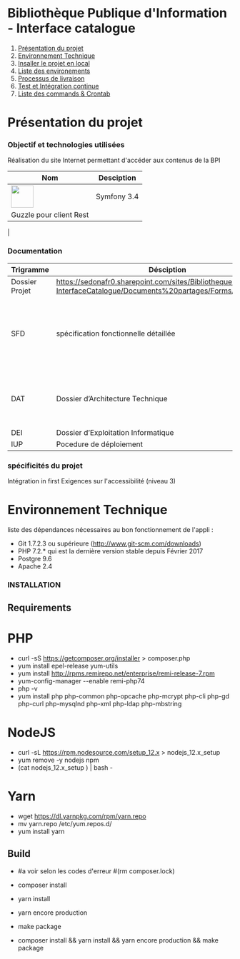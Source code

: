 Bibliothèque Publique d'Information - Interface catalogue
======================


1. [Présentation du projet](#pr%C3%A9sentation-du-projet)
2. [Environnement Technique](#environnement-technique)
3. [Insaller le projet en local](/docs/INSTALL.md)
4. [Liste des environements](/docs/ENV.md)
5. [Processus de livraison](/docs/DEPLOY.md)
6. [Test et Intégration continue](/docs/CI-AND-TEST.md)
7. [Liste des commands & Crontab](/docs/COMMANDS.md)

# Présentation du projet

### Objectif et technologies utilisées

Réalisation du site Internet permettant d'accéder aux contenus de la BPI

 Nom | Desciption
 ---|----
 <img src="http://symfony.com//images/v5/pictos/home-main-illu.svg" width="50" /> | Symfony 3.4
  | Guzzle pour client Rest
  |  



### Documentation

Trigramme | Désciption | lien
---|---|---
 | Dossier Projet | https://sedonafr0.sharepoint.com/sites/BibliothequePublique-InterfaceCatalogue/Documents%20partages/Forms/AllItems.aspx
SFD | spécification fonctionnelle détaillée | https://sedonafr0.sharepoint.com/:w:/r/sites/BibliothequePublique-InterfaceCatalogue/_layouts/15/Doc.aspx?sourcedoc=%7B614C78A5-3AB0-415A-9777-F281A28D9BEF%7D&file=BPI%20-%20Interface%20Catalogue%20-%20Dossier%20de%20Conception%20Fonctionnelle%20-%20V2%20-%2020190312.docx&action=default&mobileredirect=true 
DAT | Dossier d’Architecture Technique | https://sedonafr0.sharepoint.com/:w:/r/sites/BibliothequePublique-InterfaceCatalogue/_layouts/15/Doc.aspx?sourcedoc=%7BD2F4E35F-28CA-41DF-86BD-D913FDD6BD35%7D&file=Bpi%20-%20InMedia%20-%20Catalogue%20V2%20-%20Infrastructure1.3.docx&action=default&mobileredirect=true
DEI | Dossier d’Exploitation Informatique | A faire 
IUP | Pocedure de déploiement | A faire 

### spécificités du projet

Intégration in first
Exigences sur l'accessibilité (niveau 3)

# Environnement Technique

liste des dépendances nécessaires au bon fonctionnement de l'appli :

* Git 1.7.2.3 ou supérieure (http://www.git-scm.com/downloads)
* PHP 7.2.* qui est la dernière version stable depuis Février 2017
* Postgre 9.6
* Apache 2.4

### INSTALLATION

## Requirements

# PHP

* curl -sS https://getcomposer.org/installer > composer.php
* yum install epel-release yum-utils
* yum install http://rpms.remirepo.net/enterprise/remi-release-7.rpm
* yum-config-manager --enable remi-php74
* php -v
* yum install php php-common php-opcache php-mcrypt php-cli php-gd php-curl php-mysqlnd php-xml php-ldap php-mbstring

# NodeJS

* curl -sL https://rpm.nodesource.com/setup_12.x > nodejs_12.x_setup
* yum remove -y nodejs npm
* (cat nodejs_12.x_setup ) | bash -

# Yarn

* wget https://dl.yarnpkg.com/rpm/yarn.repo
* mv yarn.repo /etc/yum.repos.d/
* yum install yarn

## Build

* #a voir selon les codes d'erreur #(rm composer.lock)
* composer install
* yarn install
* yarn encore production
* make package

* composer install && yarn install && yarn encore production && make package
